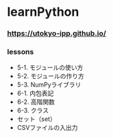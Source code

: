 # learnPython
### https://utokyo-ipp.github.io/
### lessons
+ 5-1. モジュールの使い方
+ 5-2. モジュールの作り方
+ 5-3. NumPyライブラリ
+ 6-1. 内包表記
+ 6-2. 高階関数
+ 6-3. クラス
+ セット（set）
+ CSVファイルの入出力
